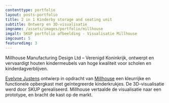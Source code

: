```yaml
--- 
contenttype: portfolio
layout: posts-portfolio
title: 2 in 1 Kinderby storage and seating unit
subtitle: Ontwerp en 3D-visualisatie
imgname: /assets/images/portfolio/millhouse
imgalt: SKUP portfolio afbeelding - Visualisatie Millhouse
imgcount: 5
featuredimg: 3
---
```

Millhouse Manufacturing Design Ltd – Verenigd Koninkrijk, ontwerpt en vervaardigt houten kindermeubels van hoge kwaliteit voor scholen en kinderdagverblijven.

[Evelyne Justens][] ontwierp in opdracht van [Millhouse][] een kleurrijke en functionele opbergkast met geïntegreerde kinderkrukjes.
De 3D-visualisatie werd door SKUP gerealiseerd.
Millhouse vertaalde de visualisatie naar een prototype, en bracht de kast op de markt. 

[Millhouse]: http://www.millhouse-md.co.uk "Millhouse"
[Evelyne Justens]: http://www.evelynejustens.be/millhousecupboard.php "Portfolio Evelyne Justens - Millhouse"


